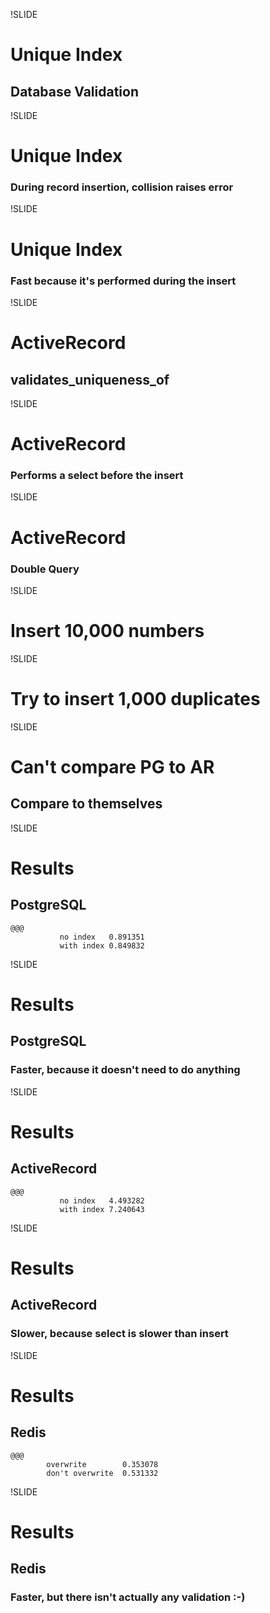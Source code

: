 !SLIDE
# Unique Index
## Database Validation

!SLIDE
# Unique Index
### During record insertion, collision raises error

!SLIDE
# Unique Index
### Fast because it's performed during the insert

!SLIDE
# ActiveRecord
## validates_uniqueness_of

!SLIDE
# ActiveRecord
### Performs a select before the insert

!SLIDE
# ActiveRecord
### Double Query

!SLIDE
# Insert 10,000 numbers

!SLIDE
# Try to insert 1,000 duplicates

!SLIDE
# Can't compare PG to AR
## Compare to themselves

!SLIDE
# Results
## PostgreSQL
    @@@
               no index   0.891351
               with index 0.849832

!SLIDE
# Results
## PostgreSQL
### Faster, because it doesn't need to do anything

!SLIDE
# Results
## ActiveRecord
    @@@      
               no index   4.493282
               with index 7.240643

!SLIDE
# Results
## ActiveRecord
### Slower, because select is slower than insert


!SLIDE
# Results
## Redis
    @@@      
            overwrite        0.353078
            don't overwrite  0.531332

!SLIDE
# Results
## Redis
### Faster, but there isn't actually any validation :-)

